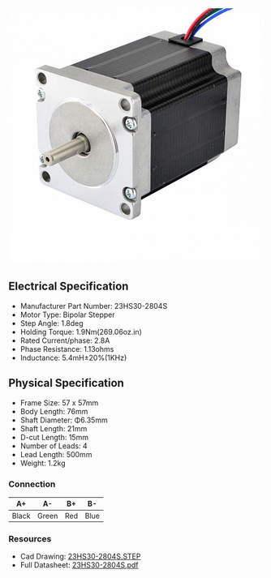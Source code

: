 <img src="../images/23HS30-2804S.jpg"  title="23HS30-2804S">

## Electrical Specification

  * Manufacturer Part Number: 23HS30-2804S
  * Motor Type: Bipolar Stepper
  * Step Angle: 1.8deg
  * Holding Torque: 1.9Nm(269.06oz.in)
  * Rated Current/phase: 2.8A
  * Phase Resistance: 1.13ohms
  * Inductance: 5.4mH±20%(1KHz)

## Physical Specification

  *  Frame Size: 57 x 57mm
  *  Body Length: 76mm
  *  Shaft Diameter: Φ6.35mm
  *  Shaft Length: 21mm
  *  D-cut Length: 15mm
  *  Number of Leads: 4
  *  Lead Length: 500mm
  *  Weight: 1.2kg

### Connection

| A+ | A- | B+ | B- | 
|-----|-----|-----|-----|
| Black | Green | Red | Blue |

### Resources

  * Cad Drawing: [23HS30-2804S.STEP](../CAD/23HS30-2804S.STEP)
  * Full Datasheet: [23HS30-2804S.pdf](../PDF/23HS30-2804S.pdf)